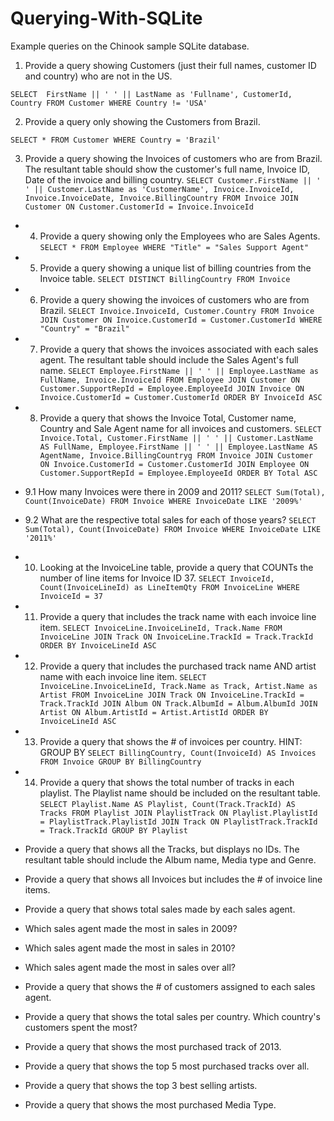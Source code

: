 # Querying-With-SQLite
Example queries on the Chinook sample SQLite database.

1. Provide a query showing Customers (just their full names, customer ID and country) who are not in the US.

  `SELECT  FirstName || ' ' || LastName as 'Fullname', CustomerId, Country FROM Customer
  WHERE Country != 'USA'`

2. Provide a query only showing the Customers from Brazil.

  `SELECT * FROM Customer
  WHERE Country = 'Brazil'`

3. Provide a query showing the Invoices of customers who are from Brazil. The resultant table should show the customer's full name, Invoice ID, Date of the invoice and billing country.
  `SELECT Customer.FirstName || ' ' || Customer.LastName as 'CustomerName', Invoice.InvoiceId, Invoice.InvoiceDate, Invoice.BillingCountry
  FROM Invoice
  JOIN Customer ON Customer.CustomerId = Invoice.InvoiceId`

- 4. Provide a query showing only the Employees who are Sales Agents.
  `SELECT * FROM Employee
  WHERE "Title" = "Sales Support Agent"`

- 5. Provide a query showing a unique list of billing countries from the Invoice table.
  `SELECT DISTINCT BillingCountry FROM Invoice`

- 6. Provide a query showing the invoices of customers who are from Brazil.
  `SELECT Invoice.InvoiceId, Customer.Country
  FROM Invoice
  JOIN Customer ON Invoice.CustomerId = Customer.CustomerId
  WHERE "Country" = "Brazil"`

- 7. Provide a query that shows the invoices associated with each sales agent. The resultant table should include the Sales Agent's full name.
  `SELECT Employee.FirstName || ' ' || Employee.LastName as FullName, Invoice.InvoiceId
  FROM Employee
  JOIN Customer ON Customer.SupportRepId = Employee.EmployeeId
  JOIN Invoice ON Invoice.CustomerId = Customer.CustomerId
  ORDER BY InvoiceId ASC
  `

- 8. Provide a query that shows the Invoice Total, Customer name, Country and Sale Agent name for all invoices and customers.
  `SELECT Invoice.Total,
  Customer.FirstName || ' ' || Customer.LastName AS FullName,
  Employee.FirstName || ' ' || Employee.LastName AS AgentName,
  Invoice.BillingCountryg
  FROM Invoice
  JOIN Customer ON Invoice.CustomerId = Customer.CustomerId
  JOIN Employee ON Customer.SupportRepId = Employee.EmployeeId
  ORDER BY Total ASC
  `

- 9.1 How many Invoices were there in 2009 and 2011?
  `SELECT Sum(Total), Count(InvoiceDate) FROM Invoice
  WHERE InvoiceDate LIKE '2009%'
  `

- 9.2 What are the respective total sales for each of those years?
  `SELECT Sum(Total), Count(InvoiceDate) FROM Invoice
  WHERE InvoiceDate LIKE '2011%'
  `

- 10. Looking at the InvoiceLine table, provide a query that COUNTs the number of line items for Invoice ID 37.
  `SELECT InvoiceId, Count(InvoiceLineId) as LineItemQty FROM InvoiceLine
  WHERE InvoiceId = 37
  `

- 11. Provide a query that includes the track name with each invoice line item.
  `SELECT InvoiceLine.InvoiceLineId, Track.Name
  FROM InvoiceLine
  JOIN Track ON InvoiceLine.TrackId = Track.TrackId
  ORDER BY InvoiceLineId ASC
  `

- 12. Provide a query that includes the purchased track name AND artist name with each invoice line item.
  `SELECT InvoiceLine.InvoiceLineId, Track.Name as Track, Artist.Name as Artist
  FROM InvoiceLine
  JOIN Track ON InvoiceLine.TrackId = Track.TrackId
  JOIN Album ON Track.AlbumId = Album.AlbumId
  JOIN Artist ON Album.ArtistId = Artist.ArtistId
  ORDER BY InvoiceLineId ASC
  `

- 13. Provide a query that shows the # of invoices per country. HINT: GROUP BY
  `SELECT BillingCountry, Count(InvoiceId) AS Invoices FROM Invoice
  GROUP BY BillingCountry
  `

- 14. Provide a query that shows the total number of tracks in each playlist. The Playlist name should be included on the resultant table.
  `SELECT Playlist.Name AS Playlist,
  Count(Track.TrackId) AS Tracks
  FROM Playlist
  JOIN PlaylistTrack ON Playlist.PlaylistId = PlaylistTrack.PlaylistId
  JOIN Track ON PlaylistTrack.TrackId = Track.TrackId
  GROUP BY Playlist
  `

- Provide a query that shows all the Tracks, but displays no IDs. The resultant table should include the Album name, Media type and Genre.
- Provide a query that shows all Invoices but includes the # of invoice line items.
- Provide a query that shows total sales made by each sales agent.
- Which sales agent made the most in sales in 2009?
- Which sales agent made the most in sales in 2010?
- Which sales agent made the most in sales over all?
- Provide a query that shows the # of customers assigned to each sales agent.
- Provide a query that shows the total sales per country. Which country's customers spent the most?
- Provide a query that shows the most purchased track of 2013.
- Provide a query that shows the top 5 most purchased tracks over all.
- Provide a query that shows the top 3 best selling artists.
- Provide a query that shows the most purchased Media Type.
